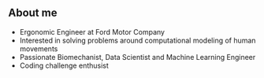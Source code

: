 About me
---

- Ergonomic Engineer at Ford Motor Company
- Interested in solving problems around computational modeling of human movements
- Passionate Biomechanist, Data Scientist and Machine Learning Engineer
- Coding challenge enthusist


